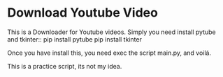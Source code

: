 # Download Youtube Video
This is a Downloader for Youtube videos. Simply you need install pytube and tkinter::
 pip install pytube
 pip install tkinter

Once you have install this, you need exec the script main.py, and voilá.

 This is a practice script, its not my idea.
